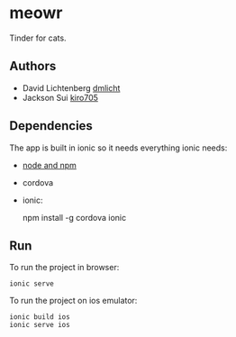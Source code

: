 # meowr
Tinder for cats.

## Authors
- David Lichtenberg [dmlicht](https://github.com/dmlicht/)
- Jackson Sui [kiro705](https://github.com/Kiro705)

## Dependencies
The app is built in ionic so it needs everything ionic needs:
- [node and npm](https://nodejs.org/en/)
- cordova
- ionic:


    npm install -g cordova ionic

## Run
To run the project in browser:

    ionic serve

To run the project on ios emulator:

    ionic build ios
    ionic serve ios
